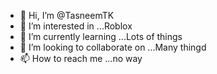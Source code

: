 - 👋 Hi, I’m @TasneemTK
- 👀 I’m interested in ...Roblox
- 🌱 I’m currently learning ...Lots of things
- 💞️ I’m looking to collaborate on ...Many thingd
- 📫 How to reach me ...no way

<!---
TasneemTK/TasneemTK is a ✨ special ✨ repository because its `README.md` (this file) appears on your GitHub profile.
You can click the Preview link to take a look at your changes.
--->
